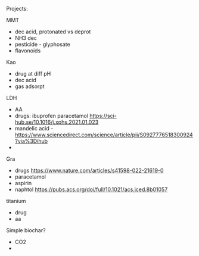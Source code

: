 Projects:


MMT 

+ dec acid, protonated vs deprot
+ NH3 dec
+ pesticide - glyphosate 
+ flavonoids


Kao

+ drug at diff pH 
+ dec acid 
+ gas adsorpt



LDH

+ AA
+ drugs: ibuprofen paracetamol https://sci-hub.se/10.1016/j.xphs.2021.01.023
+ mandelic acid - https://www.sciencedirect.com/science/article/pii/S0927776518300924?via%3Dihub
+ 


Gra 

+ drugs https://www.nature.com/articles/s41598-022-21619-0
+ paracetamol
+ aspirin
+ naphtol https://pubs.acs.org/doi/full/10.1021/acs.jced.8b01057


titanium

+ drug
+ aa


Simple biochar?

+ CO2
+ 


